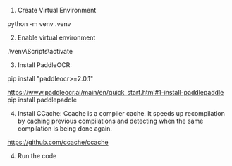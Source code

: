 1) Create Virtual Environment

python -m venv .venv

2) Enable virtual environment

.\venv\Scripts\activate

3) Install PaddleOCR:

pip install "paddleocr>=2.0.1"

https://www.paddleocr.ai/main/en/quick_start.html#1-install-paddlepaddle
pip install paddlepaddle

4) Install CCache:
Ccache is a compiler cache. It speeds up recompilation by caching previous compilations and detecting when the same compilation is being done again.

https://github.com/ccache/ccache

4) Run the code

